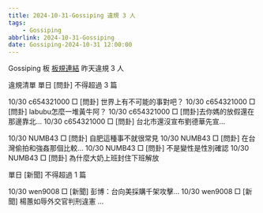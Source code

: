 ```yaml
---
title: 2024-10-31-Gossiping 違規 3 人
tags:
    - Gossiping
abbrlink: 2024-10-31-Gossiping
date: Gossiping-2024-10-31 12:00:00
---
```

Gossiping 板 [板規連結](https://www.ptt.cc/bbs/Gossiping/M.1637425085.A.07D.html)
昨天違規 3 人
<!-- more -->

違規清單
單日 [問卦] 不得超過 3 篇

10/30 c654321000 □ [問卦] 世界上有不可能的事對吧？
10/30 c654321000 □ [問卦] labubu怎麼一堆黃牛阿？
10/30 c654321000 □ [問卦]去你媽的放假還在那邊靠北…
10/30 c654321000 □ [問卦] 台北市還沒宣布劉德華先宣…

10/30 NUMB43 □ [問卦] 自肥這種事不就很常見
10/30 NUMB43 □ [問卦] 在台灣偷拍和強姦那個比較…
10/30 NUMB43 □ [問卦] 不是變性是性別確認
10/30 NUMB43 □ [問卦] 為什麼大奶上班封住下班解放

單日 [新聞] 不得超過 1 篇

10/30 wen9008 □ [新聞] 彭博：台向美採購千架攻擊…
10/30 wen9008 □ [新聞] 楊蕙如辱外交官判刑違憲 …